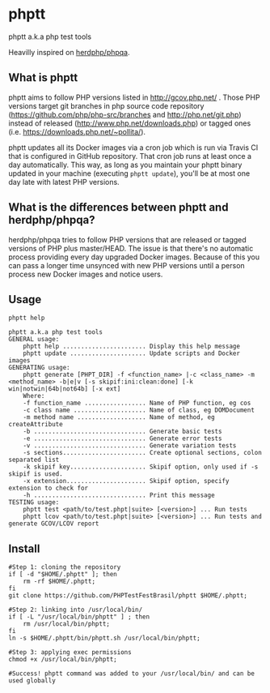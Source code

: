 # phptt
phptt a.k.a php test tools

Heavilly inspired on [herdphp/phpqa](https://github.com/herdphp/docker-phpqa).

## What is phptt

phptt aims to follow PHP versions listed in http://gcov.php.net/ . Those PHP versions target git branches in php source code repository (https://github.com/php/php-src/branches and http://php.net/git.php) instead of released (http://www.php.net/downloads.php) or tagged ones (i.e. https://downloads.php.net/~pollita/).

phptt updates all its Docker images via a cron job which is run via Travis CI that is configured in GitHub repository. That cron job runs at least once a day automatically. This way, as long as you maintain your phptt binary updated in your machine (executing `phptt update`), you'll be at most one day late with latest PHP versions.

## What is the differences between phptt and herdphp/phpqa?

herdphp/phpqa tries to follow PHP versions that are released or tagged versions of PHP plus master/HEAD. The issue is that there's no automatic process providing every day upgraded Docker images. Because of this you can pass a longer time unsynced with new PHP versions until a person process new Docker images and notice users.

## Usage

```shell
phptt help

phptt a.k.a php test tools
GENERAL usage:
    phptt help ....................... Display this help message
    phptt update ..................... Update scripts and Docker images
GENERATING usage:
    phptt generate [PHPT_DIR] -f <function_name> |-c <class_name> -m <method_name> -b|e|v [-s skipif:ini:clean:done] [-k win|notwin|64b|not64b] [-x ext]
    Where:
    -f function_name ................. Name of PHP function, eg cos
    -c class name .................... Name of class, eg DOMDocument
    -m method name ................... Name of method, eg createAttribute
    -b ............................... Generate basic tests
    -e ............................... Generate error tests
    -v ............................... Generate variation tests
    -s sections....................... Create optional sections, colon separated list
    -k skipif key..................... Skipif option, only used if -s skipif is used.
    -x extension...................... Skipif option, specify extension to check for
    -h ............................... Print this message
TESTING usage:
    phptt test <path/to/test.phpt|suite> [<version>] ... Run tests
    phptt lcov <path/to/test.phpt|suite> [<version>] ... Run tests and generate GCOV/LCOV report
```

## Install

```shell
#Step 1: cloning the repository
if [ -d "$HOME/.phptt" ]; then
    rm -rf $HOME/.phptt;
fi
git clone https://github.com/PHPTestFestBrasil/phptt $HOME/.phptt;

#Step 2: linking into /usr/local/bin/
if [ -L "/usr/local/bin/phptt" ] ; then
    rm /usr/local/bin/phptt;
fi
ln -s $HOME/.phptt/bin/phptt.sh /usr/local/bin/phptt;

#Step 3: applying exec permissions
chmod +x /usr/local/bin/phptt;

#Success! phptt command was added to your /usr/local/bin/ and can be used globally
```